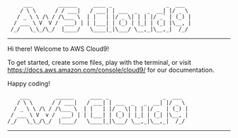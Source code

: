          ___        ______     ____ _                 _  ___  
        / \ \      / / ___|   / ___| | ___  _   _  __| |/ _ \ 
       / _ \ \ /\ / /\___ \  | |   | |/ _ \| | | |/ _` | (_) |
      / ___ \ V  V /  ___) | | |___| | (_) | |_| | (_| |\__, |
     /_/   \_\_/\_/  |____/   \____|_|\___/ \__,_|\__,_|  /_/ 
 ----------------------------------------------------------------- 


Hi there! Welcome to AWS Cloud9!

To get started, create some files, play with the terminal,
or visit https://docs.aws.amazon.com/console/cloud9/ for our documentation.

Happy coding!

        ___        ______     ____ _                 _  ___
       / \ \      / / ___|   / ___| | ___  _   _  __| |/ _ \
      / _ \ \ /\ / /\___ \  | |   | |/ _ \| | | |/ _  | (_) |
     / ___ \ V  v /  ___) | | |___| | (_) | |_| | (_| |\__, |
    /_/   \_\_/\_/  |____/   \____|_|\___/ \__,_|\__,_|  /_/
------------------------------------------------------------------

